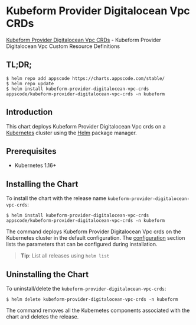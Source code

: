 # Kubeform Provider Digitalocean Vpc CRDs

[Kubeform Provider Digitalocean Vpc CRDs](https://github.com/kubeform) - Kubeform Provider Digitalocean Vpc Custom Resource Definitions

## TL;DR;

```console
$ helm repo add appscode https://charts.appscode.com/stable/
$ helm repo update
$ helm install kubeform-provider-digitalocean-vpc-crds appscode/kubeform-provider-digitalocean-vpc-crds -n kubeform
```

## Introduction

This chart deploys Kubeform Provider Digitalocean Vpc crds on a [Kubernetes](http://kubernetes.io) cluster using the [Helm](https://helm.sh) package manager.

## Prerequisites

- Kubernetes 1.16+

## Installing the Chart

To install the chart with the release name `kubeform-provider-digitalocean-vpc-crds`:

```console
$ helm install kubeform-provider-digitalocean-vpc-crds appscode/kubeform-provider-digitalocean-vpc-crds -n kubeform
```

The command deploys Kubeform Provider Digitalocean Vpc crds on the Kubernetes cluster in the default configuration. The [configuration](#configuration) section lists the parameters that can be configured during installation.

> **Tip**: List all releases using `helm list`

## Uninstalling the Chart

To uninstall/delete the `kubeform-provider-digitalocean-vpc-crds`:

```console
$ helm delete kubeform-provider-digitalocean-vpc-crds -n kubeform
```

The command removes all the Kubernetes components associated with the chart and deletes the release.


